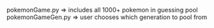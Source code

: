 pokemonGame.py => includes all 1000+ pokemon in guessing pool
pokemonGameGen.py => user chooses which generation to pool from
